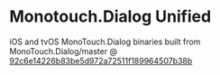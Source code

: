# Monotouch.Dialog Unified #

iOS and tvOS MonoTouch.Dialog binaries built from MonoTouch.Dialog/master @ [92c6e14226b83be5d972a72511f189964507b38b](https://github.com/migueldeicaza/MonoTouch.Dialog/commit/92c6e14226b83be5d972a72511f189964507b38b)